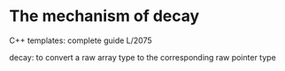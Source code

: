 # The mechanism of decay

C++ templates: complete guide L/2075

decay: to convert a raw array type to the corresponding raw pointer type
